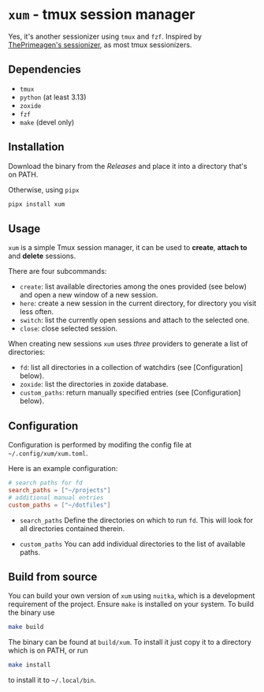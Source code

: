 # `xum` - tmux session manager
Yes, it's another sessionizer using `tmux` and `fzf`.
Inspired by [ThePrimeagen's sessionizer](https://github.com/ThePrimeagen/tmux-sessionizer),
as most tmux sessionizers.

## Dependencies
- `tmux`
- `python` (at least 3.13)
- `zoxide`
- `fzf`
- `make` (devel only)

## Installation
Download the binary from the *Releases* and place it into a directory that's on PATH.

Otherwise, using `pipx`
```bash
pipx install xum
```

## Usage
`xum` is a simple Tmux session manager, it can be used to **create**, **attach to** and **delete** sessions.

There are four subcommands:
- `create`: list available directories among the ones provided (see below) and open a new window of a new session.
- `here`: create a new session in the current directory, for directory you visit less often.
- `switch`: list the currently open sessions and attach to the selected one.
- `close`: close selected session.

When creating new sessions `xum` uses *three* providers to generate a list of directories:
- `fd`: list all directories in a collection of watchdirs (see [Configuration] below).
- `zoxide`: list the directories in zoxide database.
- `custom_paths`: return manually specified entries (see [Configuration] below).

## Configuration
Configuration is performed by modifing the config file at `~/.config/xum/xum.toml`.

Here is an example configuration:
```toml
# search paths for fd
search_paths = ["~/projects"]
# additional manual entries
custom_paths = ["~/dotfiles"]
```

- `search_paths`
Define the directories on which to run `fd`. This will look for all directories contained therein.

- `custom_paths`
You can add individual directories to the list of available paths.

## Build from source
You can build your own version of `xum` using `nuitka`, which is a development requirement of the project.
Ensure `make` is installed on your system.
To build the binary use
```bash
make build
```
The binary can be found at `build/xum`.
To install it just copy it to a directory which is on PATH, or run
```bash
make install
```
to install it to `~/.local/bin`.
